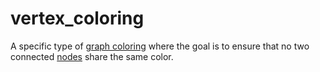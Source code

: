 # vertex_coloring

A specific type of [graph coloring](computer_science/graph_coloring) where the goal is to ensure that no two connected [nodes](mathematics/node) share the same color.
